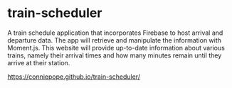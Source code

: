 # train-scheduler
A train schedule application that incorporates Firebase to host arrival and departure data. The app will retrieve and manipulate the information with Moment.js. This website will provide up-to-date information about various trains, namely their arrival times and how many minutes remain until they arrive at their station.

https://conniepope.github.io/train-scheduler/


